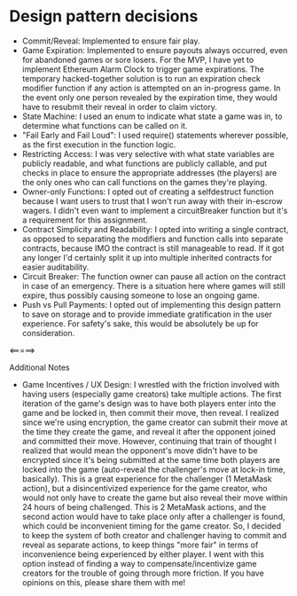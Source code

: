 # Design pattern decisions

- Commit/Reveal: Implemented to ensure fair play.
- Game Expiration: Implemented to ensure payouts always occurred, even for abandoned games or sore losers. For the MVP, I have yet to implement Ethereum Alarm Clock to trigger game expirations. The temporary hacked-together solution is to run an expiration check modifier function if any action is attempted on an in-progress game. In the event only one person revealed by the expiration time, they would have to resubmit their reveal in order to claim victory.
- State Machine: I used an enum to indicate what state a game was in, to determine what functions can be called on it.
- "Fail Early and Fail Loud": I used require() statements wherever possible, as the first execution in the function logic.
- Restricting Access: I was very selective with what state variables are publicly readable, and what functions are publicly callable, and put checks in place to ensure the appropriate addresses (the players) are the only ones who can call functions on the games they're playing.
- Owner-only Functions: I opted out of creating a selfdestruct function because I want users to trust that I won't run away with their in-escrow wagers. I didn't even want to implement a circuitBreaker function but it's a requirement for this assignment.
- Contract Simplicity and Readability: I opted into writing a single contract, as opposed to separating the modifiers and function calls into separate contracts, because IMO the contract is still manageable to read. If it got any longer I'd certainly split it up into multiple inherited contracts for easier auditability. 
- Circuit Breaker: The function owner can pause all action on the contract in case of an emergency. There is a situation here where games will still expire, thus possibly causing someone to lose an ongoing game.
- Push vs Pull Payments: I opted out of implementing this design pattern to save on storage and to provide immediate gratification in the user experience. For safety's sake, this would be absolutely be up for consideration.

<=====>

Additional Notes

- Game Incentives / UX Design: I wrestled with the friction involved with having users (especially game creators) take multiple actions. The first iteration of the game's design was to have both players enter into the game and be locked in, then commit their move, then reveal. I realized since we're using encryption, the game creator can submit their move at the time they create the game, and reveal it after the opponent joined and committed their move. However, continuing that train of thought I realized that would mean the opponent's move didn't have to be encrypted since it's being submitted at the same time both players are locked into the game (auto-reveal the challenger's move at lock-in time, basically). This is a great experience for the challenger (1 MetaMask action), but a disincentivized experience for the game creator, who would not only have to create the game but also reveal their move within 24 hours of being challenged. This is 2 MetaMask actions, and the second action would have to take place only after a challenger is found, which could be inconvenient timing for the game creator. So, I decided to keep the system of both creator and challenger having to commit and reveal as separate actions, to keep things "more fair" in terms of inconvenience being experienced by either player. I went with this option instead of finding a way to compensate/incentivize game creators for the trouble of going through more friction. If you have opinions on this, please share them with me!
